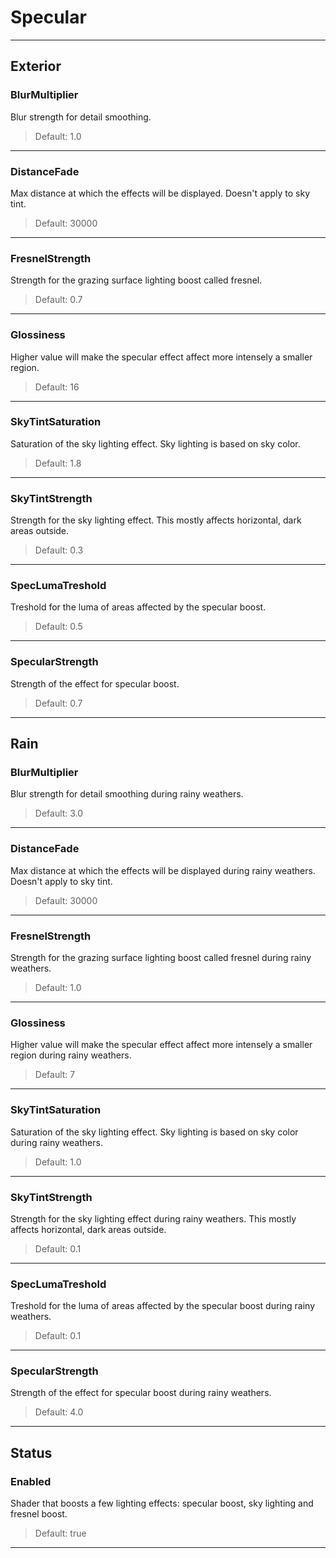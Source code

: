 # Specular

---

## Exterior

### BlurMultiplier

 Blur strength for detail smoothing.

>Default: 1.0

---

### DistanceFade

 Max distance at which the effects will be displayed. Doesn't apply to sky tint.

>Default: 30000

---

### FresnelStrength

 Strength for the grazing surface lighting boost called fresnel.

>Default: 0.7

---

### Glossiness

 Higher value will make the specular effect affect more intensely a smaller region.

>Default: 16

---

### SkyTintSaturation

 Saturation of the sky lighting effect. Sky lighting is based on sky color.

>Default: 1.8

---

### SkyTintStrength

 Strength for the sky lighting effect. This mostly affects horizontal, dark areas outside.

>Default: 0.3

---

### SpecLumaTreshold

 Treshold for the luma of areas affected by the specular boost.

>Default: 0.5

---

### SpecularStrength

 Strength of the effect for specular boost.

>Default: 0.7

---

## Rain

### BlurMultiplier

 Blur strength for detail smoothing during rainy weathers.

>Default: 3.0

---

### DistanceFade

 Max distance at which the effects will be displayed during rainy weathers. Doesn't apply to sky tint.

>Default: 30000

---

### FresnelStrength

 Strength for the grazing surface lighting boost called fresnel during rainy weathers.

>Default: 1.0

---

### Glossiness

 Higher value will make the specular effect affect more intensely a smaller region during rainy weathers.

>Default: 7

---

### SkyTintSaturation

 Saturation of the sky lighting effect. Sky lighting is based on sky color during rainy weathers.

>Default: 1.0

---

### SkyTintStrength

 Strength for the sky lighting effect during rainy weathers. This mostly affects horizontal, dark areas outside.

>Default: 0.1

---

### SpecLumaTreshold

 Treshold for the luma of areas affected by the specular boost during rainy weathers.

>Default: 0.1

---

### SpecularStrength

 Strength of the effect for specular boost during rainy weathers.

>Default: 4.0

---

## Status

### Enabled

 Shader that boosts a few lighting effects: specular boost, sky lighting and fresnel boost.

>Default: true

---
